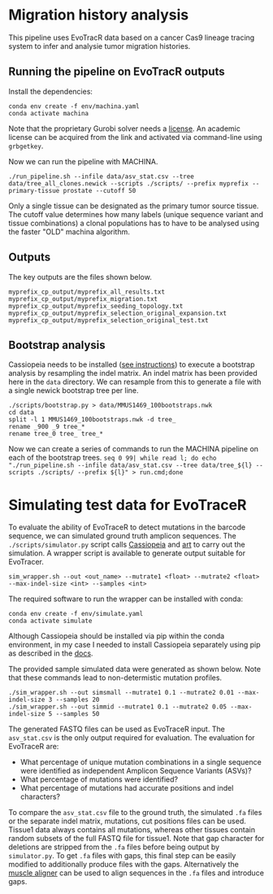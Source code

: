 # Migration history analysis

This pipeline uses EvoTracR data based on a cancer Cas9 lineage tracing system to infer and analysie tumor
migration histories.

## Running the pipeline on EvoTracR outputs

Install the dependencies:

```
conda env create -f env/machina.yaml
conda activate machina
```

Note that the proprietary Gurobi solver needs a [license](https://www.gurobi.com/academia/academic-program-and-licenses/). An academic license can be acquired from the link and activated via command-line using `grbgetkey`.

Now we can run the pipeline with MACHINA.

`./run_pipeline.sh --infile data/asv_stat.csv --tree data/tree_all_clones.newick --scripts ./scripts/ --prefix myprefix --primary-tissue prostate --cutoff 50`

Only a single tissue can be designated as the primary tumor source tissue. The cutoff value determines how many labels (unique sequence variant and tissue combinations) a clonal populations has to have to be analysed using the faster "OLD" machina algorithm. 

## Outputs
The key outputs are the files shown below.

```
myprefix_cp_output/myprefix_all_results.txt
myprefix_cp_output/myprefix_migration.txt
myprefix_cp_output/myprefix_seeding_topology.txt
myprefix_cp_output/myprefix_selection_original_expansion.txt
myprefix_cp_output/myprefix_selection_original_test.txt
```

## Bootstrap analysis
Cassiopeia needs to be installed ([see instructions](https://cassiopeia.readthedocs.io/en/latest/setup.html)) to execute a bootstrap analysis by resampling the indel matrix. An indel matrix has been provided here in the `data` directory. We can resample from this to generate a file with a single newick bootstrap tree per line.

```
./scripts/bootstrap.py > data/MMUS1469_100bootstraps.nwk
cd data
split -l 1 MMUS1469_100bootstraps.nwk -d tree_
rename _900 _9 tree_*
rename tree_0 tree_ tree_*
```
Now we can create a series of commands to run the MACHINA pipeline on each of the bootstrap trees.
`seq 0 99| while read l; do echo "./run_pipeline.sh --infile data/asv_stat.csv --tree data/tree_${l} --scripts ./scripts/ --prefix ${l}" > run.cmd;done`

# Simulating test data for EvoTraceR
To evaluate the ability of EvoTraceR to detect mutations in the barcode sequence, we can simulated ground truth amplicon sequences. The `./scripts/simulator.py` script calls [Cassiopeia](https://cassiopeia-lineage.readthedocs.io/en/latest/index.html) and [art](https://www.niehs.nih.gov/research/resources/software/biostatistics/art/index.cfm) to carry out the simulation. A wrapper script is available to generate output suitable for EvoTracer.

```
sim_wrapper.sh --out <out_name> --mutrate1 <float> --mutrate2 <float> --max-indel-size <int> --samples <int>
```

The required software to run the wrapper can be installed with conda:

```
conda env create -f env/simulate.yaml
conda activate simulate
```

Although Cassiopeia should be installed via pip within the conda environment, in my case I needed to install Cassiopeia separately using pip as described in the [docs](https://cassiopeia-lineage.readthedocs.io/en/latest/installation.html).


The provided sample simulated data were generated as shown below. Note that these commands lead to non-determistic mutation profiles.

```
./sim_wrapper.sh --out simsmall --mutrate1 0.1 --mutrate2 0.01 --max-indel-size 3 --samples 20
./sim_wrapper.sh --out simmid --mutrate1 0.1 --mutrate2 0.05 --max-indel-size 5 --samples 50
```

The generated FASTQ files can be used as EvoTraceR input. The `asv_stat.csv` is the only output required for evaluation. The evaluation for EvoTraceR are:

* What percentage of unique mutation combinations in a single sequence were identified as independent Amplicon Sequence Variants (ASVs)?
* What percentage of mutations were identified?
* What percentage of mutations had accurate positions and indel characters?

To compare the `asv_stat.csv` file to the ground truth, the simulated `.fa` files or the separate indel matrix, mutations, cut positions files can be used. Tissue1 data always contains all mutations, whereas other tissues contain random subsets of the full FASTQ file for tissue1. Note that gap character for deletions are stripped from the `.fa` files before being output by `simulator.py`. To get `.fa` files with gaps, this final step can be easily modified to additionally produce files with the gaps. Alternatively the [muscle aligner](https://anaconda.org/bioconda/muscle) can be used to align sequences in the `.fa` files and introduce gaps.


